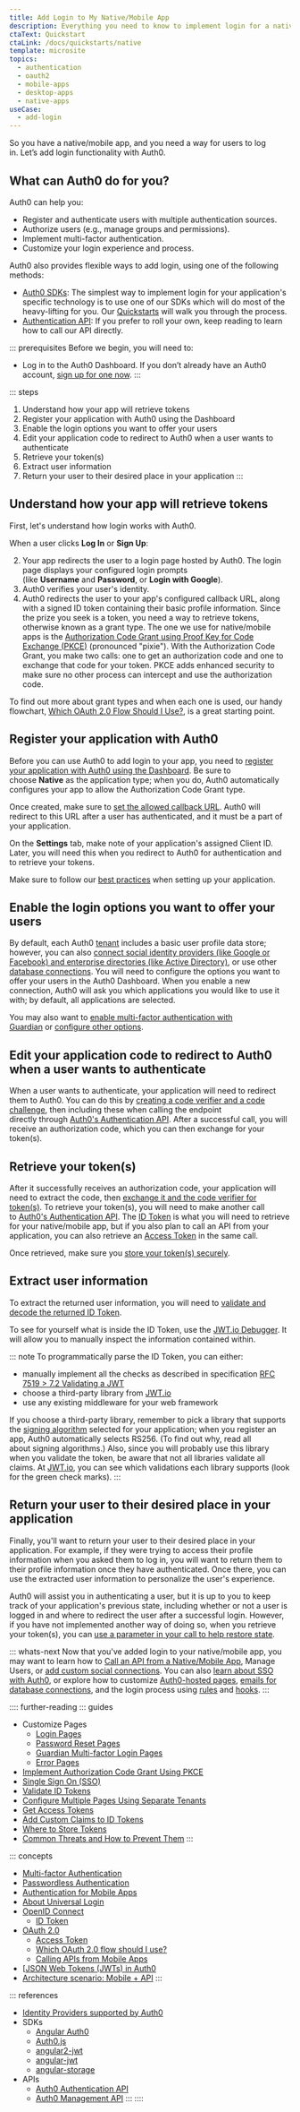 ```yaml
---
title: Add Login to My Native/Mobile App
description: Everything you need to know to implement login for a native/mobile app.
ctaText: Quickstart
ctaLink: /docs/quickstarts/native
template: microsite
topics:
  - authentication
  - oauth2
  - mobile-apps
  - desktop-apps
  - native-apps
useCase:
  - add-login
---
```


So you have a native/mobile app, and you need a way for users to log in. Let’s add login functionality with Auth0.

## What can Auth0 do for you?

Auth0 can help you:

- Register and authenticate users with multiple authentication sources.
- Authorize users (e.g., manage groups and permissions).
- Implement multi-factor authentication.
- Customize your login experience and process.

Auth0 also provides flexible ways to add login, using one of the following methods:

- [Auth0 SDKs](/libraries): The simplest way to implement login for your application's specific technology is to use one of our SDKs which will do most of the heavy-lifting for you. Our [Quickstarts](/quickstart/native) will walk you through the process.
- [Authentication API](/api/authentication): If you prefer to roll your own, keep reading to learn how to call our API directly.

::: prerequisites
Before we begin, you will need to:

- Log in to the Auth0 Dashboard. If you don’t already have an Auth0 account, [sign up for one now](${manage_url}).
:::

::: steps
1. Understand how your app will retrieve tokens
1. Register your application with Auth0 using the Dashboard
1. Enable the login options you want to offer your users 
1. Edit your application code to redirect to Auth0 when a user wants to authenticate
1. Retrieve your token(s)
1. Extract user information
1. Return your user to their desired place in your application
:::

## Understand how your app will retrieve tokens
First, let's understand how login works with Auth0.

When a user clicks **Log In** or **Sign Up**:

2. Your app redirects the user to a login page hosted by Auth0. The login page displays your configured login prompts (like **Username** and **Password**, or **Login with Google**).
2. Auth0 verifies your user's identity.
2. Auth0 redirects the user to your app's configured callback URL, along with a signed ID token containing their basic profile information.
Since the prize you seek is a token, you need a way to retrieve tokens, otherwise known as a grant type. The one we use for native/mobile apps is the [Authorization Code Grant using Proof Key for Code Exchange (PKCE)](/api-auth/grant/authorization-code-pkce) (pronounced "pixie"). With the Authorization Code Grant, you make two calls: one to get an authorization code and one to exchange that code for your token. PKCE adds enhanced security to make sure no other process can intercept and use the authorization code.

To find out more about grant types and when each one is used, our handy flowchart, [Which OAuth 2.0 Flow Should I Use?](/api-auth/which-oauth-flow-to-use), is a great starting point.

## Register your application with Auth0
Before you can use Auth0 to add login to your app, you need to [register your application with Auth0 using the Dashboard](/applications/native). Be sure to choose **Native** as the application type; when you do, Auth0 automatically configures your app to allow the Authorization Code Grant type.

Once created, make sure to [set the allowed callback URL](/application-auth/current/mobile-desktop.md#register-your-application). Auth0 will redirect to this URL after a user has authenticated, and it must be a part of your application.

On the **Settings** tab, make note of your application's assigned Client ID. Later, you will need this when you redirect to Auth0 for authentication and to retrieve your tokens.

Make sure to follow our [best practices](/best-practices/application-settings) when setting up your application.

## Enable the login options you want to offer your users
By default, each Auth0 [tenant](/getting-started/the-basics#account-and-tenants) includes a basic user profile data store; however, you can also [connect social identity providers (like Google or Facebook) and enterprise directories (like Active Directory)](/identityproviders), or use other [database connections](/connections/database). You will need to configure the options you want to offer your users in the Auth0 Dashboard. When you enable a new connection, Auth0 will ask you which applications you would like to use it with; by default, all applications are selected.

You may also want to [enable multi-factor authentication with Guardian](/multifactor-authentication) or [configure other options](/getting-started/dashboard-overview).

## Edit your application code to redirect to Auth0 when a user wants to authenticate
When a user wants to authenticate, your application will need to redirect them to Auth0. You can do this by [creating a code verifier and a code challenge](/application-auth/current/mobile-desktop#step-1-create-a-random-key-and-the-code-challenge), then including these when calling the endpoint directly through [Auth0's Authentication API](/api/authentication#authorization-code-grant-pkce-). After a successful call, you will receive an authorization code, which you can then exchange for your token(s).

## Retrieve your token(s)
After it successfully receives an authorization code, your application will need to extract the code, then [exchange it and the code verifier for token(s)](/application-auth/current/mobile-desktop#step-3-obtain-an-id-token). To retrieve your token(s), you will need to make another call to [Auth0's Authentication API](/api/authentication#authorization-code-grant-pkce-). The [ID Token](/tokens/id-token) is what you will need to retrieve for your native/mobile app, but if you also plan to call an API from your application, you can also retrieve an [Access Token](/tokens/access-token) in the same call.

Once retrieved, make sure you [store your token(s) securely](/security/store-tokens).

## Extract user information
To extract the returned user information, you will need to [validate and decode the returned ID Token](/tokens/id-token#validate-an-id-token).

To see for yourself what is inside the ID Token, use the [JWT.io Debugger](https://jwt.io/#debugger). It will allow you to manually inspect the information contained within.

::: note
To programmatically parse the ID Token, you can either:

- manually implement all the checks as described in specification [RFC 7519 > 7.2 Validating a JWT](https://tools.ietf.org/html/rfc7519#section-7.2)
- choose a third-party library from [JWT.io](https://jwt.io/)
- use any existing middleware for your web framework

If you choose a third-party library, remember to pick a library that supports the [signing algorithm](/api-auth/concepts/signing-algorithms) selected for your application; when you register an app, Auth0 automatically selects RS256. (To find out why, read all about signing algorithms.) Also, since you will probably use this library when you validate the token, be aware that not all libraries validate all claims. At [JWT.io](https://jwt.io/), you can see which validations each library supports (look for the green check marks).
:::

## Return your user to their desired place in your application
Finally, you'll want to return your user to their desired place in your application. For example, if they were trying to access their profile information when you asked them to log in, you will want to return them to their profile information once they have authenticated. Once there, you can use the extracted user information to personalize the user's experience.

Auth0 will assist you in authenticating a user, but it is up to you to keep track of your application's previous state, including whether or not a user is logged in and where to redirect the user after a successful login. However, if you have not implemented another way of doing so, when you retrieve your token(s), you can [use a parameter in your call to help restore state](/protocols/oauth2/oauth-state#how-to-use-the-parameter-to-restore-state). 

::: whats-next
Now that you've added login to your native/mobile app, you may want to learn how to [Call an API from a Native/Mobile App](/microsites/call-api/call-api-from-mobile-apps), Manage Users, or [add custom social connections](/connections/social/oauth2). You can also [learn about SSO with Auth0](/sso/current/introduction), or explore how to customize [Auth0-hosted pages](/hosted-pages), [emails for database connections](/email), and the login process using [rules](/rules) and [hooks](/hooks).
:::

:::: further-reading
::: guides
- Customize Pages
  - [Login Pages](/hosted-pages/login)
  - [Password Reset Pages](/hosted-pages/password-reset)
  - [Guardian Multi-factor Login Pages](/hosted-pages/password-reset)
  - [Error Pages](/hosted-pages/error-pages)
- [Implement Authorization Code Grant Using PKCE](/application-auth/current/mobile-desktop)
- [Single Sign On (SSO)](/sso/current/single-page-apps)
- [Validate ID Tokens](/tokens/id-token#validate-an-id-token)
- [Configure Multiple Pages Using Separate Tenants](/hosted-pages/login#configure-multiple-pages-by-using-separate-tenants)
- [Get Access Tokens](/tokens/access-token)
- [Add Custom Claims to ID Tokens](/scopes/current#example-add-custom-claims)
- [Where to Store Tokens](/security/store-tokens)
- [Common Threats and How to Prevent Them](/security/common-threats)
:::

::: concepts
- [Multi-factor Authentication](/multifactor-authentication)
- [Passwordless Authentication](/connections/passwordless)
- [Authentication for Mobile Apps](/application-auth/current/mobile-desktop)
- [About Universal Login](/hosted-pages/login#about-universal-login)
- [OpenID Connect](/protocols/oidc)
  - [ID Token](/tokens/id-token)
- [OAuth 2.0](/protocols/oauth2)
  - [Access Token](/tokens/access-token)
  - [Which OAuth 2.0 flow should I use?](/api-auth/which-oauth-flow-to-use)
  - [Calling APIs from Mobile Apps](/api-auth/grant/authorization-code-pkce)
- [[JSON Web Tokens (JWTs) in Auth0](/jwt)
- [Architecture scenario: Mobile + API](/architecture-scenarios/mobile-api)
:::

::: references
- [Identity Providers supported by Auth0](/connections)
- SDKs
  - [Angular Auth0](https://github.com/auth0/angular-auth0)
  - [Auth0.js](https://github.com/auth0/auth0.js)
  - [angular2-jwt](https://github.com/auth0/angular2-jwt)
  - [angular-jwt](https://github.com/auth0/angular-jwt)
  - [angular-storage](https://github.com/auth0/angular-storage)
- APIs
  - [Auth0 Authentication API](https://auth0.com/docs/api/authentication)
  - [Auth0 Management API](https://auth0.com/docs/api/management/v2)
:::
::::
